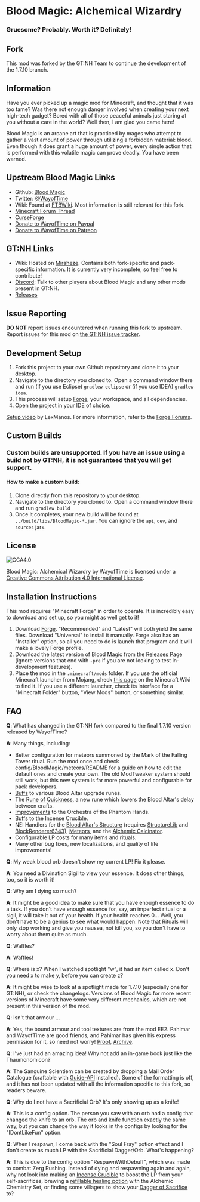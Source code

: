 # Blood Magic: Alchemical Wizardry

### Gruesome? Probably. Worth it? Definitely!

## Fork

This mod was forked by the GT:NH Team to continue the development of the 1.7.10 branch.

## Information

Have you ever picked up a magic mod for Minecraft, and thought that it was too tame? Was there not enough danger involved when creating your next high-tech gadget? Bored with all of those peaceful animals just staring at you without a care in the world? Well then, I am glad you came here!

Blood Magic is an arcane art that is practiced by mages who attempt to gather a vast amount of power through utilizing a forbidden material: blood. Even though it does grant a huge amount of power, every single action that is performed with this volatile magic can prove deadly. You have been warned.

## Upstream Blood Magic Links
* Github: [Blood Magic](https://github.com/WayofTime/BloodMagic)
* Twitter: [@WayofTime](https://twitter.com/WayofTime)
* Wiki: Found at [FTBWiki](http://ftbwiki.org/Blood_Magic). Most information is still relevant for this fork.
* [Minecraft Forum Thread](http://www.minecraftforum.net/forums/mapping-and-modding/minecraft-mods/1290532-bm)
* [CurseForge](https://www.curseforge.com/minecraft/mc-mods/blood-magic)
* [Donate to WayofTime on Paypal](https://www.paypal.com/cgi-bin/webscr?cmd=_s-xclick&hosted_button_id=J7SNY7L82PQ82)
* [Donate to WayofTime on Patreon](https://www.patreon.com/BloodMagic)

## GT:NH Links
* Wiki: Hosted on [Miraheze](https://wiki.gtnewhorizons.com/wiki/Blood_Magic). Contains both fork-specific and pack-specific information. It is currently very incomplete, so feel free to contribute!
* [Discord](https://discord.gg/gtnh): Talk to other players about Blood Magic and any other mods present in GT:NH.
* [Releases](https://github.com/GTNewHorizons/BloodMagic/releases)

## Issue Reporting

**DO NOT** report issues encountered when running this fork to upstream. Report issues for this mod on [the GT:NH issue tracker](https://github.com/GTNewHorizons/GT-New-Horizons-Modpack/issues/new/choose).

## Development Setup

1. Fork this project to your own Github repository and clone it to your desktop.
2. Navigate to the directory you cloned to. Open a command window there and run (if you use Eclipse) `gradlew eclipse` or (if you use IDEA) `gradlew idea`. 
3. This process will setup [Forge](http://www.minecraftforge.net/forum/), your workspace, and all dependencies.
4. Open the project in your IDE of choice.

[Setup video](https://www.youtube.com/watch?v=8VEdtQLuLO0&feature=youtu.be) by LexManos. For more information, refer to the [Forge Forums](http://www.minecraftforge.net/forum/index.php/topic,14048.0.html).

## Custom Builds

### Custom builds are unsupported. If you have an issue using a build not by GT:NH, it is not guaranteed that you will get support.

#### How to make a custom build:

1. Clone directly from this repository to your desktop.
2. Navigate to the directory you cloned to. Open a command window there and run `gradlew build`
3. Once it completes, your new build will be found at `../build/libs/BloodMagic-*.jar`. You can ignore the `api`, `dev`, and `sources` jars.

## License

![CCA4.0](https://licensebuttons.net/l/by/4.0/88x31.png)

Blood Magic: Alchemical Wizardry by WayofTime is licensed under a [Creative Commons Attribution 4.0 International License](http://creativecommons.org/licenses/by/4.0/).

## Installation Instructions

This mod requires "Minecraft Forge" in order to operate. It is incredibly easy to download and set up, so you might as well get to it!

1. Download [Forge](https://files.minecraftforge.net/net/minecraftforge/forge/index_1.7.10.html). "Recommended" and "Latest" will both yield the same files. Download "Universal" to install it manually. Forge also has an "Installer" option, so all you need to do is launch that program and it will make a lovely Forge profile.
2. Download the latest version of Blood Magic from the [Releases Page](https://github.com/GTNewHorizons/BloodMagic/releases) (ignore versions that end with `-pre` if you are not looking to test in-development features).
3. Place the mod in the `.minecraft/mods` folder. If you use the official Minecraft launcher from Mojang, check [this page](https://minecraft.wiki/w/.minecraft) on the Minecraft Wiki to find it. If you use a different launcher, check its interface for a "Minecraft Folder" button, "View Mods" button, or something similar.

## FAQ

**Q**: What has changed in the GT:NH fork compared to the final 1.7.10 version released by WayofTime?

**A**: Many things, including:
* Better configuration for meteors summoned by the Mark of the Falling Tower ritual. Run the mod once and check config/BloodMagic/meteors/README for a guide on how to edit the default ones and create your own. The old ModTweaker system should still work, but this new system is far more powerful and configurable for pack developers.
* [Buffs](https://github.com/GTNewHorizons/BloodMagic/pull/15) to various Blood Altar upgrade runes.
* The [Rune of Quickness](https://github.com/GTNewHorizons/BloodMagic/pull/51), a new rune which lowers the Blood Altar's delay between crafts.
* [Improvements](https://github.com/GTNewHorizons/BloodMagic/pull/85) to the Orchestra of the Phantom Hands.
* [Buffs](https://github.com/GTNewHorizons/BloodMagic/pull/83) to the Incense Crucible.
* NEI Handlers for the [Blood Altar's Structure](https://github.com/GTNewHorizons/BloodMagic/pull/81) (requires [StructureLib](https://github.com/GTNewHorizons/StructureLib) and [BlockRenderer6343](https://github.com/GTNewHorizons/BlockRenderer6343)), [Meteors](https://github.com/GTNewHorizons/BloodMagic/pull/17), and the [Alchemic Calcinator](https://github.com/GTNewHorizons/BloodMagic/pull/87).
* Configurable LP costs for many items and rituals.
* Many other bug fixes, new localizations, and quality of life improvements!

**Q**: My weak blood orb doesn't show my current LP! Fix it please.

**A**: You need a Divination Sigil to view your essence. It does other things, too, so it is worth it!

**Q**: Why am I dying so much?

**A**: It might be a good idea to make sure that you have enough essence to do a task. If you don't have enough essence for, say, an imperfect ritual or a sigil, it will take it out of your health. If your health reaches 0... Well, you don't have to be a genius to see what would happen. Note that Rituals will only stop working and give you nausea, not kill you, so you don't have to worry about them quite as much.

**Q**: Waffles?

**A**: Waffles!

**Q**: Where is x? When I watched spotlight "w", it had an item called x. Don't you need x to make y, before you can create z?

**A**: It might be wise to look at a spotlight made for 1.7.10 (especially one for GT:NH), or check the changelogs. Versions of Blood Magic for more recent versions of Minecraft have some very different mechanics, which are not present in this version of the mod. 

**Q**: Isn't that armour ...

**A**: Yes, the bound armour and tool textures are from the mod EE2. Pahimar and WayofTime are good friends, and Pahimar has given his express permission for it, so need not worry!
[Proof](https://twitter.com/Pahimar/status/453590600689139712), [Archive](https://web.archive.org/web/20191208030719/https://twitter.com/Pahimar/status/453590600689139712).

**Q**: I've just had an amazing idea! Why not add an in-game book just like the Thaumonomicon?

**A**: The Sanguine Scientiem can be created by dropping a Mail Order Catalogue (craftable with [Guide-API](https://www.curseforge.com/minecraft/mc-mods/guide-api) installed). Some of the formatting is off, and it has not been updated with all the information specific to this fork, so readers beware.

**Q**: Why do I not have a Sacrificial Orb? It's only showing up as a knife!

**A**: This is a config option. The person you saw with an orb had a config that changed the knife to an orb. The orb and knife function exactly the same way, but you can change the way it looks in the configs by looking for the "IDontLikeFun" option.

**Q**: When I respawn, I come back with the "Soul Fray" potion effect and I don't create as much LP with the Sacrificial Dagger/Orb. What's happening?

**A**: This is due to the config option "RespawnWithDebuff", which was made to combat Zerg Rushing. Instead of dying and respawning again and again, why not look into making an [Incense Crucible](https://ftbwiki.org/Incense_Crucible) to boost the LP from your self-sacrifices, brewing a [refillable healing potion](https://ftbwiki.org/Potion_Flask_(Blood_Magic)) with the Alchemic Chemistry Set, or finding some villagers to show your [Dagger of Sacrifice](https://ftbwiki.org/Dagger_of_Sacrifice) to?